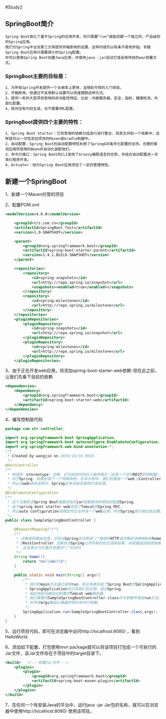 #Study2
## SpringBoot简介
    Spring Boot简化了基于Spring的应用开发，你只需要"run"就能创建一个独立的，产品级别的Spring应用。 
    我们为Spring平台及第三方库提供开箱即用的设置，这样你就可以有条不紊地开始。多数Spring Boot应用只需要很少的Spring配置。
    你可以使用Spring Boot创建Java应用，并使用java -jar启动它或采用传统的war部署方式。

### SpringBoot主要的目标是：
    1、为所有Spring开发提供一个从根本上更快，且随处可得的入门体验。
    2、开箱即用，但通过不采用默认设置可以快速摆脱这种方式。
    3、提供一系列大型项目常用的非功能性特征，比如：内嵌服务器，安全，指标，健康检测，外部化配置。
    4、绝对没有代码生成，也不需要XML配置。

### SpringBoot提供四个主要的特性：
    1、Spring Boot Starter：它将常用的依赖分组进行进行整合，将其合并到一个依赖中，这样就可以一次性添加项目的Maven或Gradle构建中。
    2、自动配置：Spring Boot的自动配置特性利用了Spring4对条件化配置的支持，合理的推测应用所使用的Bean并自动化装配他们。
    3、命令行接口：Spring Boot的CLI发挥了Groovy编程语言的优势，并结合自动配置进一步简化程序开发。
    4、Actuator：他为Spring Boot应用添加了一定的管理特性。

## 新建一个SpringBoot
1、新建一个Maven托管的项目

2、配置POM.xml
```xml
<modelVersion>4.0.0</modelVersion>

    <groupId>trs.com.cn</groupId>
    <artifactId>SpringBoot_Test</artifactId>
    <version>1.0-SNAPSHOT</version>

    <parent>
        <groupId>org.springframework.boot</groupId>
        <artifactId>spring-boot-starter-parent</artifactId>
        <version>1.4.1.BUILD-SNAPSHOT</version>
    </parent>

    <repositories>
        <repository>
            <id>spring-snapshots</id>
            <url>http://repo.spring.io/snapshot</url>
            <snapshots><enabled>true</enabled></snapshots>
        </repository>
        <repository>
            <id>spring-milestones</id>
            <url>http://repo.spring.io/milestone</url>
        </repository>
    </repositories>
    <pluginRepositories>
        <pluginRepository>
            <id>spring-snapshots</id>
            <url>http://repo.spring.io/snapshot</url>
        </pluginRepository>
        <pluginRepository>
            <id>spring-milestones</id>
            <url>http://repo.spring.io/milestone</url>
        </pluginRepository>
    </pluginRepositories>
```

3、由于正在开发web应用，将添加spring-boot-starter-web依赖-但在此之前，让我们先看下目前的依赖
```xml
<dependencies>
    <dependency>
        <groupId>org.springframework.boot</groupId>
        <artifactId>spring-boot-starter-web</artifactId>
    </dependency>
</dependencies>
```

4、编写控制层代码
```java
package com.str.controller;

import org.springframework.boot.SpringApplication;
import org.springframework.boot.autoconfigure.EnableAutoConfiguration;
import org.springframework.web.bind.annotation.*;
/**
 * Created by wangjie on 2016/10/10 0010.
 */
@RestController
/**
 * 构造型（stereotype）注解。它为阅读代码的人提供暗示（这是一个支持REST的控制器），
 * 对于Spring，该类扮演了一个特殊角色。在本示例中，我们的类是一个web @Controller，
 * 所以当web请求进来时，Spring会考虑是否使用它来处理。
 */
@EnableAutoConfiguration
/**
 * 这个注解告诉Spring Boot根据添加的jar依赖猜测你想如何配置Spring。
 * 由于spring-boot-starter-web添加了Tomcat和Spring MVC，
 * 所以auto-configuration将假定你正在开发一个web应用，并对Spring进行相应地设置。
 */
public class SampleSpringBootController {

    @RequestMapping("/")
    /**
     * 注解提供路由信息，它告诉Spring任何来自"/"路径的HTTP请求都应该被映射到home方法。
     * @RestController 注解告诉Spring以字符串的形式渲染结果，并直接返回给调用者。
     *  此处表示只拦截并处理对“/”的访问
     */
    String home(){
        return "HelloWorld";
    }

    public static void main(String[] args){
        /**
         * 我们的main方法通过调用run，将业务委托给了Spring Boot的SpringApplication类。
         * SpringApplication将引导我们的应用，启动Spring，
         * 相应地启动被自动配置的Tomcat web服务器。
         * 我们需要将SampleSpringBootController.class作为参数传递给run方法，以此告诉SpringApplication谁是主要的Spring组件，
         * 并传递args数组以暴露所有的命令行参数。
         */
        SpringApplication.run(SampleSpringBootController.class,args);
    }
}
```
5、运行项目代码，即可在浏览器中访问http://localhost:8080/ ，看到 HelloWorld

6、添加如下配置，打包使用mvn package就可以将该项目打包成一个可执行的Jar文件，该Jar文件存在于项目中的target目录下。
```xml
<build>   <!-- 构建Jar文件 -->
    <plugins>
        <plugin>
            <groupId>org.springframework.boot</groupId>
            <artifactId>spring-boot-maven-plugin</artifactId>
        </plugin>
    </plugins>
</build>
```
7、在任何一个有安装Java的平台中，运行java -jar Jar包的名称，就可以在浏览器中使用http://localhost:8080/ 使用该项目。
